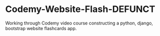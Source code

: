# Codemy-Website-Flash-DEFUNCT
Working through Codemy video course constructing a
python, django, bootstrap website flashcards app.
